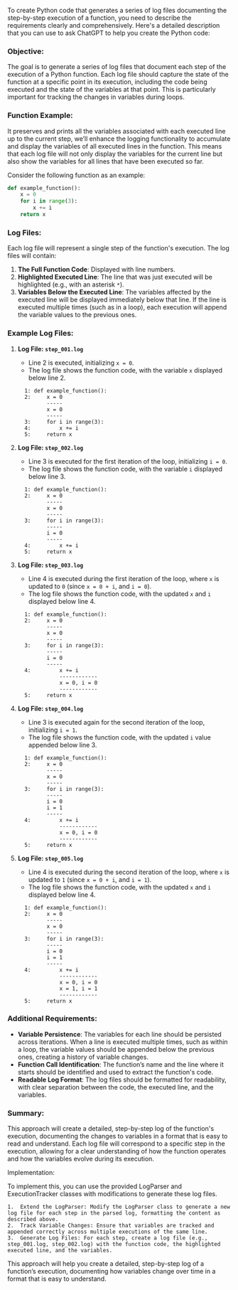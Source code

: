 To create Python code that generates a series of log files documenting the step-by-step execution of a function, you need to describe the requirements clearly and comprehensively. Here's a detailed description that you can use to ask ChatGPT to help you create the Python code:

### Objective:
The goal is to generate a series of log files that document each step of the execution of a Python function. Each log file should capture the state of the function at a specific point in its execution, including the code being executed and the state of the variables at that point. This is particularly important for tracking the changes in variables during loops.

### Function Example:

It preserves and prints all the variables associated with each executed line up to the current step, we’ll enhance the logging functionality to accumulate and display the variables of all executed lines in the function. This means that each log file will not only display the variables for the current line but also show the variables for all lines that have been executed so far.

Consider the following function as an example:

```python
def example_function():
    x = 0
    for i in range(3):
        x += i
    return x
```

### Log Files:

Each log file will represent a single step of the function's execution. The log files will contain:

1. **The Full Function Code**: Displayed with line numbers.
2. **Highlighted Executed Line**: The line that was just executed will be highlighted (e.g., with an asterisk `*`).
3. **Variables Below the Executed Line**: The variables affected by the executed line will be displayed immediately below that line. If the line is executed multiple times (such as in a loop), each execution will append the variable values to the previous ones.

### Example Log Files:

1. **Log File: `step_001.log`**
   - Line 2 is executed, initializing `x = 0`.
   - The log file shows the function code, with the variable `x` displayed below line 2.

   ```plaintext
     1: def example_function():
     2:     x = 0
            -----
            x = 0
            -----
     3:     for i in range(3):
     4:         x += i
     5:     return x
   ```

2. **Log File: `step_002.log`**
   - Line 3 is executed for the first iteration of the loop, initializing `i = 0`.
   - The log file shows the function code, with the variable `i` displayed below line 3.

   ```plaintext
     1: def example_function():
     2:     x = 0
            -----
            x = 0
            -----
     3:     for i in range(3):
            -----
            i = 0
            -----
     4:         x += i
     5:     return x
   ```

3. **Log File: `step_003.log`**
   - Line 4 is executed during the first iteration of the loop, where `x` is updated to `0` (since `x = 0 + i`, and `i = 0`).
   - The log file shows the function code, with the updated `x` and `i` displayed below line 4.

   ```plaintext
     1: def example_function():
     2:     x = 0
            -----
            x = 0
            -----
     3:     for i in range(3):
            -----
            i = 0
            -----
     4:         x += i
                ------------
                x = 0, i = 0
                ------------
     5:     return x
   ```

4. **Log File: `step_004.log`**
   - Line 3 is executed again for the second iteration of the loop, initializing `i = 1`.
   - The log file shows the function code, with the updated `i` value appended below line 3.

   ```plaintext
     1: def example_function():
     2:     x = 0
            -----
            x = 0
            -----
     3:     for i in range(3):
            -----
            i = 0
            i = 1
            -----
     4:         x += i
                ------------
                x = 0, i = 0
                ------------
     5:     return x
   ```

5. **Log File: `step_005.log`**
   - Line 4 is executed during the second iteration of the loop, where `x` is updated to `1` (since `x = 0 + i`, and `i = 1`).
   - The log file shows the function code, with the updated `x` and `i` displayed below line 4.

   ```plaintext
     1: def example_function():
     2:     x = 0
            -----
            x = 0
            -----
     3:     for i in range(3):
            -----
            i = 0
            i = 1
            -----
     4:         x += i
                ------------
                x = 0, i = 0
                x = 1, i = 1
                ------------
     5:     return x
   ```

### Additional Requirements:
- **Variable Persistence**: The variables for each line should be persisted across iterations. When a line is executed multiple times, such as within a loop, the variable values should be appended below the previous ones, creating a history of variable changes.
- **Function Call Identification**: The function’s name and the line where it starts should be identified and used to extract the function's code.
- **Readable Log Format**: The log files should be formatted for readability, with clear separation between the code, the executed line, and the variables.

### Summary:
This approach will create a detailed, step-by-step log of the function's execution, documenting the changes to variables in a format that is easy to read and understand. Each log file will correspond to a specific step in the execution, allowing for a clear understanding of how the function operates and how the variables evolve during its execution.


Implementation:

To implement this, you can use the provided LogParser and ExecutionTracker classes with modifications to generate these log files.

	1.	Extend the LogParser: Modify the LogParser class to generate a new log file for each step in the parsed log, formatting the content as described above.
	2.	Track Variable Changes: Ensure that variables are tracked and appended correctly across multiple executions of the same line.
	3.	Generate Log Files: For each step, create a log file (e.g., step_001.log, step_002.log) with the function code, the highlighted executed line, and the variables.

This approach will help you create a detailed, step-by-step log of a function’s execution, documenting how variables change over time in a format that is easy to understand.
